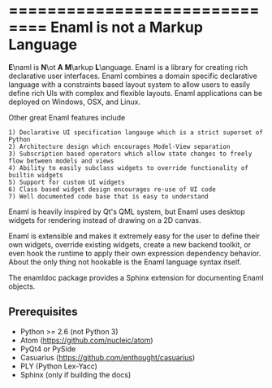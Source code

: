 ==============================
Enaml is not a Markup Language
==============================
**E**\naml is **N**\ot **A** **M**\arkup **L**\anguage. Enaml is a library for
creating rich declarative user interfaces. Enaml combines a domain specific
declarative language with a constraints based layout system to allow users to
easily define rich UIs with complex and flexible layouts. Enaml applications
can be deployed on Windows, OSX, and Linux.

Other great Enaml features include

    1) Declarative UI specification langauge which is a strict superset of Python
    2) Architecture design which encourages Model-View separation
    3) Subscription based operators which allow state changes to freely flow between models and views
    4) Ability to easily subclass widgets to override functionality of builtin widgets
    5) Support for custom UI widgets
    6) Class based widget design encourages re-use of UI code
    7) Well documented code base that is easy to understand

Enaml is heavily inspired by Qt's QML system, but Enaml uses desktop widgets
for rendering instead of drawing on a 2D canvas.

Enaml is extensible and makes it extremely easy for the user to define
their own widgets, override existing widgets, create a new backend toolkit,
or even hook the runtime to apply their own expression dependency behavior.
About the only thing not hookable is the Enaml language syntax itself.

The enamldoc package provides a Sphinx extension for documenting Enaml objects.

Prerequisites
-------------
* Python >= 2.6 (not Python 3)
* Atom (https://github.com/nucleic/atom)
* PyQt4 or PySide
* Casuarius (https://github.com/enthought/casuarius)
* PLY (Python Lex-Yacc)
* Sphinx (only if building the docs)
